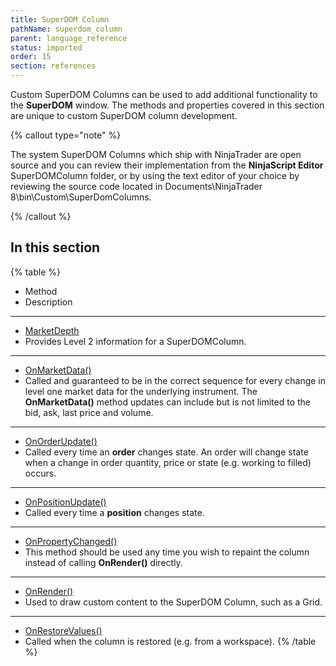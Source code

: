 ```yaml
---
title: SuperDOM Column
pathName: superdom_column
parent: language_reference
status: imported
order: 15
section: references
---
```


Custom SuperDOM Columns can be used to add additional functionality to the **SuperDOM** window. The methods and properties covered in this section are unique to custom SuperDOM column development.

{% callout type="note" %}

The system SuperDOM Columns which ship with NinjaTrader are open source and you can review their implementation from the **NinjaScript Editor** SuperDOMColumn folder, or by using the text editor of your choice by reviewing the source code located in Documents\NinjaTrader 8\bin\Custom\SuperDomColumns.

{% /callout %}

## In this section

{% table %}

* Method
* Description

---

* [MarketDepth](superdom_marketdepth)
* Provides Level 2 information for a SuperDOMColumn.

---

* [OnMarketData()](superdomcolumn_onmarketdata)
* Called and guaranteed to be in the correct sequence for every change in level one market data for the underlying instrument. The **OnMarketData()** method updates can include but is not limited to the bid, ask, last price and volume.

---

* [OnOrderUpdate()](superdomcolumn_onorderupdate)
* Called every time an **order** changes state. An order will change state when a change in order quantity, price or state (e.g. working to filled) occurs.

---

* [OnPositionUpdate()](superdomcolumn_onpositionupdate)
* Called every time a **position** changes state.

---

* [OnPropertyChanged()](onpropertychanged)
* This method should be used any time you wish to repaint the column instead of calling **OnRender()** directly.

---

* [OnRender()](superdomcolumn_onrender)
* Used to draw custom content to the SuperDOM Column, such as a Grid.

---

* [OnRestoreValues()](onrestorevalues)
* Called when the column is restored (e.g. from a workspace).
{% /table %}
